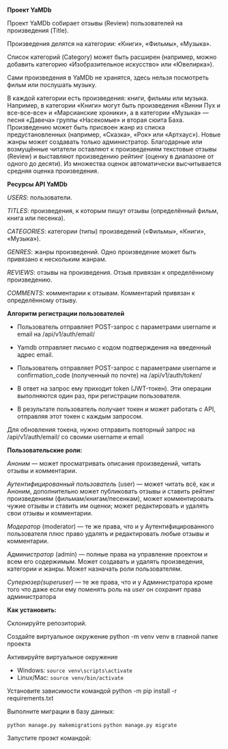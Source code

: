 **Проект YaMDb**

Проект YaMDb собирает отзывы (Review) пользователей на произведения (Title).

Произведения делятся на категории: «Книги», «Фильмы», «Музыка».

Список категорий (Category) может быть расширен (например, можно добавить категорию «Изобразительное искусство» или «Ювелирка»).

Сами произведения в YaMDb не хранятся, здесь нельзя посмотреть фильм или послушать музыку.

В каждой категории есть произведения: книги, фильмы или музыка. Например, в категории «Книги» могут быть произведения «Винни Пух и все-все-все» и «Марсианские хроники», а в категории «Музыка» — песня «Давеча» группы «Насекомые» и вторая сюита Баха. Произведению может быть присвоен жанр из списка предустановленных (например, «Сказка», «Рок» или «Артхаус»). Новые жанры может создавать только администратор. Благодарные или возмущённые читатели оставляют к произведениям текстовые отзывы (Review) и выставляют произведению рейтинг (оценку в диапазоне от одного до десяти). Из множества оценок автоматически высчитывается средняя оценка произведения.

**Ресурсы API YaMDb**

_USERS_: пользователи.

_TITLES_: произведения, к которым пишут отзывы (определённый фильм, книга или песенка).

_CATEGORIES_: категории (типы) произведений («Фильмы», «Книги», «Музыка»).

_GENRES_: жанры произведений. Одно произведение может быть привязано к нескольким жанрам.

_REVIEWS_: отзывы на произведения. Отзыв привязан к определённому произведению.

_COMMENTS_: комментарии к отзывам. Комментарий привязан к определённому отзыву.

**Алгоритм регистрации пользователей**

- Пользователь отправляет POST-запрос с параметрами username и email на /api/v1/auth/email/

- Yamdb отправляет письмо с кодом подтверждения на введенный адрес email. 
  
- Пользователь отправляет POST-запрос с параметрами username и confirmation_code (полученный по почте) на /api/v1/auth/token/

- В ответ на запрос ему приходит token (JWT-токен). Эти операции выполняются один раз, при регистрации пользователя.
  
- В результате пользователь получает токен и может работать с API, отправляя этот токен с каждым запросом.

Для обновления токена, нужно отправить повторный запрос на /api/v1/auth/email/ со своими username и email

**Пользовательские роли:**

_Аноним_ — может просматривать описания произведений, читать отзывы и комментарии.

_Аутентифицированный пользователь_ (user) — может читать всё, как и Аноним, дополнительно может публиковать отзывы и ставить рейтинг произведениям (фильмам/книгам/песенкам), может комментировать чужие отзывы и ставить им оценки; может редактировать и удалять свои отзывы и комментарии.

_Модератор_ (moderator) — те же права, что и у Аутентифицированного пользователя плюс право удалять и редактировать любые отзывы и комментарии.

_Администратор_ (admin) — полные права на управление проектом и всем его содержимым. Может создавать и удалять произведения, категории и жанры. Может назначать роли пользователям.

_Cуперюзер(superuser)_ — те же права, что и у Администратора кроме того что даже если ему поменять роль на _user_ он сохранит права администратора

**Как установить:** 

Склонируйте репозиторий. 

Создайте виртуальное окружение python -m venv venv в главной папке проекта

Активируйте виртуальное окружение 

- Windows: `source venv\scripts\activate`
- Linux/Mac: `source venv/bin/activate `
  
Установите зависимости командой python -m pip install -r requirements.txt

Выполните миграции в базу данных:

`python manage.py makemigrations`
`python manage.py migrate`

Запустите проэкт командой:


